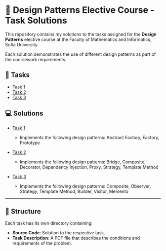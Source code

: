# 🎨 Design Patterns Elective Course - Task Solutions

This repository contains my solutions to the tasks assigned for the **Design Patterns** elective course at the Faculty of Mathematics and Informatics, Sofia University.

Each solution demonstrates the use of different design patterns as part of the coursework requirements.

## 📝 Tasks

- [Task 1](https://github.com/rayagrigorova/design_patterns_fmi_homeworks/blob/main/HW1/Task%20description.pdf)
- [Task 2](https://github.com/rayagrigorova/design_patterns_fmi_homeworks/blob/main/HW2/Task%20description.pdf)
- [Task 3](https://github.com/rayagrigorova/design_patterns_fmi_homeworks/blob/main/HW3/Task%20description.pdf)

## 💻 Solutions

- [Task 1](https://github.com/rayagrigorova/design_patterns_fmi_homeworks/tree/main/HW1)
   - Implements the following design patterns: Abstract Factory, Factory, Prototype

- [Task 2](https://github.com/rayagrigorova/design_patterns_fmi_homeworks/tree/main/HW2)
   - Implements the following design patterns: Bridge, Composite, Decorator, Dependency Injection, Proxy, Strategy, Template Method

- [Task 3](https://github.com/rayagrigorova/design_patterns_fmi_homeworks/tree/main/HW3)
   - Implements the following design patterns: Composite, Observer, Strategy, Template Method, Builder, Visitor, Memento

---

## 📂 Structure

Each task has its own directory containing:
- **Source Code**: Solution to the respective task. 
- **Task Description**: A PDF file that describes the conditions and requirements of the problem.
